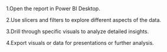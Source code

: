 1.Open the report in Power BI Desktop.

2.Use slicers and filters to explore different aspects of the data.

3.Drill through specific visuals to analyze detailed insights.

4.Export visuals or data for presentations or further analysis.
